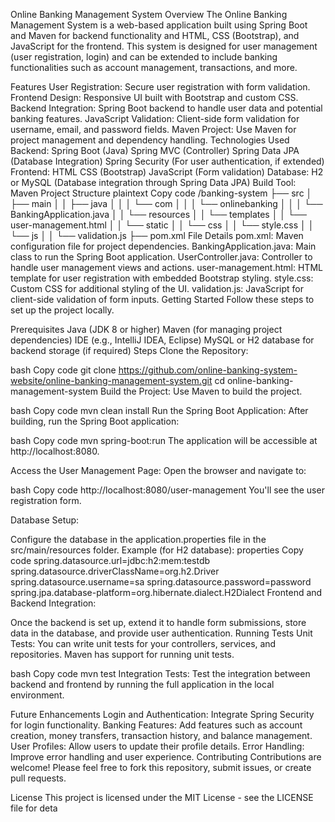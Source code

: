Online Banking Management System
Overview
The Online Banking Management System is a web-based application built using Spring Boot and Maven for backend functionality and HTML, CSS (Bootstrap), and JavaScript for the frontend. This system is designed for user management (user registration, login) and can be extended to include banking functionalities such as account management, transactions, and more.

Features
User Registration: Secure user registration with form validation.
Frontend Design: Responsive UI built with Bootstrap and custom CSS.
Backend Integration: Spring Boot backend to handle user data and potential banking features.
JavaScript Validation: Client-side form validation for username, email, and password fields.
Maven Project: Use Maven for project management and dependency handling.
Technologies Used
Backend:
Spring Boot (Java)
Spring MVC (Controller)
Spring Data JPA (Database Integration)
Spring Security (For user authentication, if extended)
Frontend:
HTML
CSS (Bootstrap)
JavaScript (Form validation)
Database:
H2 or MySQL (Database integration through Spring Data JPA)
Build Tool:
Maven
Project Structure
plaintext
Copy code
/banking-system
├── src
│   ├── main
│   │   ├── java
│   │   │   └── com
│   │   │       └── onlinebanking
│   │   │           └── BankingApplication.java
│   │   └── resources
│   │       └── templates
│   │           └── user-management.html
│   │       └── static
│   │           └── css
│   │               └── style.css
│   │           └── js
│   │               └── validation.js
├── pom.xml
File Details
pom.xml: Maven configuration file for project dependencies.
BankingApplication.java: Main class to run the Spring Boot application.
UserController.java: Controller to handle user management views and actions.
user-management.html: HTML template for user registration with embedded Bootstrap styling.
style.css: Custom CSS for additional styling of the UI.
validation.js: JavaScript for client-side validation of form inputs.
Getting Started
Follow these steps to set up the project locally.

Prerequisites
Java (JDK 8 or higher)
Maven (for managing project dependencies)
IDE (e.g., IntelliJ IDEA, Eclipse)
MySQL or H2 database for backend storage (if required)
Steps
Clone the Repository:

bash
Copy code
git clone https://github.com/online-banking-system-website/online-banking-management-system.git
cd online-banking-management-system
Build the Project: Use Maven to build the project.

bash
Copy code
mvn clean install
Run the Spring Boot Application: After building, run the Spring Boot application:

bash
Copy code
mvn spring-boot:run
The application will be accessible at http://localhost:8080.

Access the User Management Page: Open the browser and navigate to:

bash
Copy code
http://localhost:8080/user-management
You'll see the user registration form.

Database Setup:

Configure the database in the application.properties file in the src/main/resources folder.
Example (for H2 database):
properties
Copy code
spring.datasource.url=jdbc:h2:mem:testdb
spring.datasource.driverClassName=org.h2.Driver
spring.datasource.username=sa
spring.datasource.password=password
spring.jpa.database-platform=org.hibernate.dialect.H2Dialect
Frontend and Backend Integration:

Once the backend is set up, extend it to handle form submissions, store data in the database, and provide user authentication.
Running Tests
Unit Tests: You can write unit tests for your controllers, services, and repositories. Maven has support for running unit tests.

bash
Copy code
mvn test
Integration Tests: Test the integration between backend and frontend by running the full application in the local environment.

Future Enhancements
Login and Authentication: Integrate Spring Security for login functionality.
Banking Features: Add features such as account creation, money transfers, transaction history, and balance management.
User Profiles: Allow users to update their profile details.
Error Handling: Improve error handling and user experience.
Contributing
Contributions are welcome! Please feel free to fork this repository, submit issues, or create pull requests.

License
This project is licensed under the MIT License - see the LICENSE file for deta
